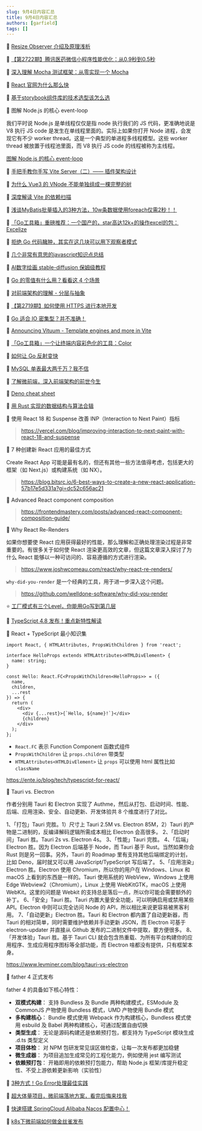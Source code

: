 ```yaml
---
slug: 9月4日内容汇总
title: 9月4日内容汇总
authors: [garfield]
tags: []
---
```


📒 [Resize Observer 介绍及原理浅析](https://mp.weixin.qq.com/s/o41_hJE6Sa67b3GtK3ogIA)

📒 [【第2722期】腾讯医药微信小程序性能优化：从0.9秒到0.5秒](https://mp.weixin.qq.com/s/kiLgCwfbak6CXHJWxomSeA)

📒 [深入理解 Mocha 测试框架：从零实现一个 Mocha](https://juejin.cn/post/7138781839720153096)

📒 [React 官网为什么那么快](https://juejin.cn/post/7128369638794231839)

📒 [基于storybook组件库的技术选型该怎么选](https://mp.weixin.qq.com/s/xjY0d8eNTmAuCZKxKQeu7g)

📒 图解 Node.js 的核心 event-loop

我们平时说 Node.js 是单线程仅仅是指 node 执行我们的 JS 代码，更准确地说是 V8 执行 JS code 是发生在单线程里面的。实际上如果你打开 Node 进程，会发现它有不少 worker thread。这是一个典型的单进程多线程模型。这些 worker thread 被放置于线程池里面，而 V8 执行 JS code 的线程被称为主线程。

[图解 Node.js 的核心 event-loop](https://mp.weixin.qq.com/s/kz9ahljqVnJ7m6PExULs6A)

📒 [手把手教你手写 Vite Server（二）—— 插件架构设计](https://mp.weixin.qq.com/s/xAi8IuD1GrfS7qiJqQqM3Q)

📒 [为什么 Vue3 的 VNode 不能单独组成一棵完整的树](https://mp.weixin.qq.com/s/SLy0e1HnEcMFlB__jRuu3A)

📒 [深度解读 Vite 的依赖扫描](https://mp.weixin.qq.com/s/LJ4zVn31UeM7Z1ouN67t8A)

📒 [浅谈MyBatis批量插入的3种方法，10w条数据使用foreach仅需2秒！！](https://mp.weixin.qq.com/s/HzT6G9x6fb4hPZqkBvTIew)

📒 [「Go工具箱」重磅推荐：一个国产的，star高达12k+的操作excel的包：Excelize](https://mp.weixin.qq.com/s/zLNwq32UKaCsaAXn2BaZkw)

📒 [拒绝 Go 代码臃肿，其实在这几块可以用下观察者模式](https://mp.weixin.qq.com/s/zT4d2snbG8td8fg9Gt--ig)

📒 [几个非常有意思的javascript知识点总结](https://mp.weixin.qq.com/s/3VrteSGHNKO5qRjNYTuj5g)

📒 [AI数字绘画 stable-diffusion 保姆级教程](https://mp.weixin.qq.com/s/nDnQuZn3hVgrwqWVada2cw)

📒 [Go 的零值有什么用？看看这 4 个场景](https://mp.weixin.qq.com/s/Ucqqg4h9uRo7RVd8XCz80w)

📒 [对前端架构的理解 - 分层与抽象](https://mp.weixin.qq.com/s/5TfAoS6nuFalfZuQ2Fv3_w)

📒 [【第2719期】如何使用 HTTPS 进行本地开发](https://mp.weixin.qq.com/s/uAh_9gIth2HNS67y2z8pew)

📒 [Go 适合 IO 密集型？并不准确！](https://mp.weixin.qq.com/s/xDXwsVjOfU2j3gisiHTZTQ)

📒 [Announcing Vituum - Template engines and more in Vite](https://dev.to/lubomirblazekcz/announcing-vituum-template-engines-and-more-in-vite-377k)

📒 [「Go工具箱」一个让终端内容彩色化的工具：Color](https://mp.weixin.qq.com/s/Y3NGQH3hrT85O7aN7IrCIQ)

📒 [如何让 Go 反射变快](https://mp.weixin.qq.com/s/fzmN6zFVioQGedTdSDmyqQ)

📒 [MySQL 单表最大两千万？我不信](https://mp.weixin.qq.com/s/DG48sC4b42TEpHLNnFtlhw)

📒 [了解微前端，深入前端架构的前世今生](https://mp.weixin.qq.com/s/12BS4V6fvXkeb84XDpPnHw)

📒 [Deno cheat sheet](https://oscarotero.com/deno/)

🌛 [用 Rust 实现的数据结构与算法合辑](https://github.com/TheAlgorithms/Rust)

📒 使用 React 18 和 Suspense 改善 INP（Interaction to Next Paint）指标

> https://vercel.com/blog/improving-interaction-to-next-paint-with-react-18-and-suspense

📒 7 种创建新 React 应用的最佳方式

Create React App 可能是最有名的，但还有其他一些方法值得考虑，包括更大的框架（如 Next.js）或构建系统（如 NX）。

> https://blog.bitsrc.io/6-best-ways-to-create-a-new-react-application-57b17e5d331a?gi=dc52c656ac21

📒 Advanced React component composition

> https://frontendmastery.com/posts/advanced-react-component-composition-guide/

📒 Why React Re-Renders

如果你想要使 React 应用获得最好的性能，那么理解和正确处理渲染过程是非常重要的。有很多关于如何使 React 渲染更高效的文章，但这篇文章深入探讨了为什么 React 能够以一种可访问的、容易遵循的方式进行渲染。

> https://www.joshwcomeau.com/react/why-react-re-renders/

`why-did-you-render` 是一个经典的工具，用于进一步深入这个问题。

> https://github.com/welldone-software/why-did-you-render

⭐️ [工厂模式有三个Level，你能用Go写到第几层](https://mp.weixin.qq.com/s/MlC6-TDf06LGpF8hxcSV_w)

📒 [TypeScript 4.8 发布！重点新特性解读](https://mp.weixin.qq.com/s/tu5bBNn3UJ5r3Z7K5eqwJw)

📒 React + TypeScript 最小知识集

```tsx
import React, { HTMLAttributes, PropsWithChildren } from 'react';

interface HelloProps extends HTMLAttributes<HTMLDivElement> {
  name: string;
}

const Hello: React.FC<PropsWithChildren<HelloProps>> = ({
  name,
  children,
  ...rest
}) => {
  return (
    <div>
      <div {...rest}>{`Hello, ${name}!`}</div>
      {children}
    </div>
  );
};
```

- `React.FC` 表示 Function Component 函数式组件
- `PropsWithChildren` 让 `props.children` 带类型
- `HTMLAttributes<HTMLDivElement>` 让 `props` 可以使用 html 属性比如 `className`

https://ente.io/blog/tech/typescript-for-react/

📒 Tauri vs. Electron

作者分别用 Tauri 和 Electron 实现了 Authme，然后从打包、启动时间、性能、后端、应用渲染、安全、自动更新、开发体验共 8 个维度进行了对比。

1、「打包」Tauri 完胜。1）尺寸上 Tauri 2.5M vs. Electron 85M，2）Tauri 的产物是二进制的，反编译解码逻辑所需成本相比 Electron 会高很多。
2、「启动时间」Tauri 胜。Tauri 2s vs. Electron 4s。
3、「性能」Tauri 完胜。
4、「后端」Electron 胜。因为 Electron 后端基于 Node，而 Tauri 基于 Rust。当然如果你会 Rust 则是另一回事。另外，Tauri 的 Roadmap 里有支持其他后端绑定的计划，比如 Deno，届时就又可以用 JavaScript/TypeScript 写后端了。
5、「应用渲染」Electron 胜。Electron 使用 Chromium，所以你的用户在 Windows、Linux 和 macOS 上看到的东西是一样的。Tauri 使用系统的 WebView，Windows 上使用 Edge Webview2（Chromium），Linux 上使用 WebKitGTK，macOS 上使用 WebKit。这里的问题是 Webkit 的支持总是落后一点，所以你可能会需要额外的补丁。
6、「安全」Tauri 胜。Tauri 内置大量安全功能，可以明确启用或禁用某些 API。Electron 中则可以完全访问 Node 的 API，所以相比来说更容易被黑客利用。
7、「自动更新」Electron 胜。Tauri 和 Electron 都内置了自动更新器，而 Tauri 的相对简单，同时需要维护依赖并手动更新 JSON，而 Electron 可基于 electron-updater 并直接从 Github 发布的二进制文件中提取，要方便很多。
8、「开发体验」Tauri 胜。基于 Tauri CLI 就会包含热重载、为所有平台构建你的应用程序、生成应用程序图标等全部功能，而 Electron 啥都没有提供，只有框架本身。

https://www.levminer.com/blog/tauri-vs-electron

📒 father 4 正式发布

father 4 的具备如下核心特性：

- **双模式构建**： 支持 Bundless 及 Bundle 两种构建模式，ESModule 及 CommonJS 产物使用 Bundless 模式，UMD 产物使用 Bundle 模式
- **多构建核心**： Bundle 模式使用 Webpack 作为构建核心，Bundless 模式使用 esbuild 及 Babel 两种构建核心，可通过配置自由切换
- **类型生成**： 无论是源码构建还是依赖预打包，都支持为 TypeScript 模块生成 .d.ts 类型定义
- **项目体检**： 对 NPM 包研发常见误区做检查，让每一次发布都更加稳健
- **微生成器**： 为项目追加生成常见的工程化能力，例如使用 jest 编写测试
- **依赖预打包**： 开箱即用的依赖预打包能力，帮助 Node.js 框架/库提升稳定性、不受上游依赖更新影响（实验性）

📒 [3种方式！Go Error处理最佳实践](https://mp.weixin.qq.com/s/Zb5zGOy_mdalUQ_Qy0HngQ)

📒 [超大体量项目，微前端落地方案，看完后悔来找我](https://juejin.cn/post/7121244973558661150)

📒 [快速搭建 SpringCloud Alibaba Nacos 配置中心！](https://mp.weixin.qq.com/s/mxGv7IdQ_KcYqja5ffhmcQ)

📒 [k8s下微前端如何做金丝雀发布](https://mp.weixin.qq.com/s/xqhMG-bB71MoIQ9R_I48gw)
